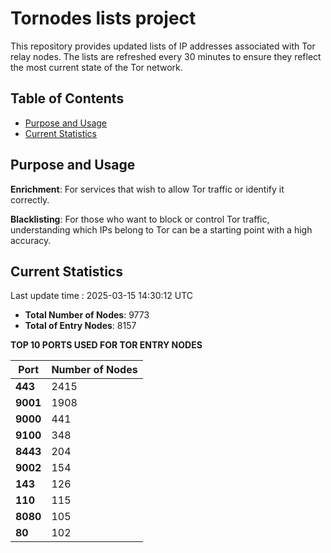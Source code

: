 # Tornodes lists project

This repository provides updated lists of IP addresses associated with Tor relay nodes. The lists are refreshed every 30 minutes to ensure they reflect the most current state of the Tor network.

## Table of Contents

- [Purpose and Usage](#purpose-and-usage)
- [Current Statistics](#current-statistics)


## Purpose and Usage

**Enrichment**: For services that wish to allow Tor traffic or identify it correctly.

**Blacklisting**: For those who want to block or control Tor traffic, understanding which IPs belong to Tor can be a starting point with a high accuracy.

## Current Statistics

Last update time : 2025-03-15 14:30:12 UTC

- **Total Number of Nodes**: 9773
- **Total of Entry Nodes**: 8157

**TOP 10 PORTS USED FOR TOR ENTRY NODES**

| **Port** | **Number of Nodes** |
|------|-----------------|
| **443**   | 2415  |
| **9001**   | 1908  |
| **9000**   | 441  |
| **9100**   | 348  |
| **8443**   | 204  |
| **9002**   | 154  |
| **143**   | 126  |
| **110**   | 115  |
| **8080**   | 105  |
| **80**   | 102  |

